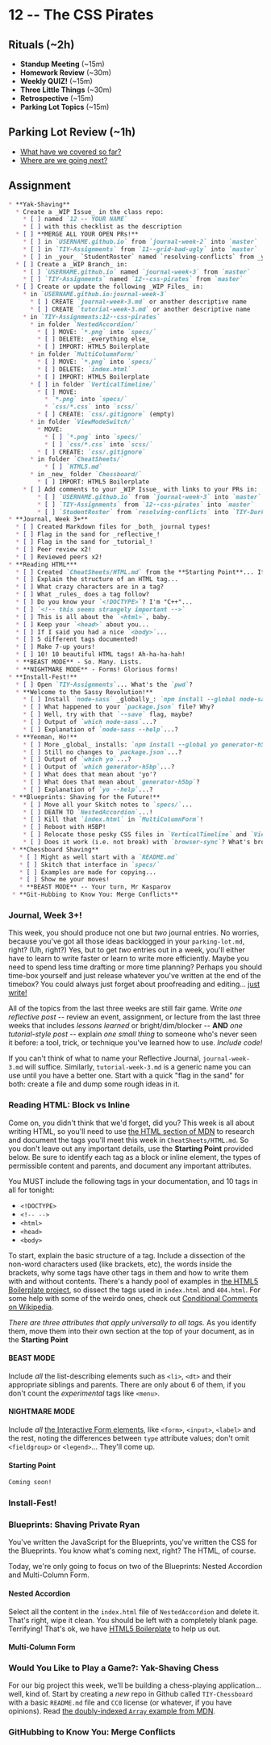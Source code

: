 # 12 -- The CSS Pirates

## Rituals (~2h)

* **Standup Meeting** (~15m)
* **Homework Review** (~30m)
* **Weekly QUIZ!** (~15m)
* **Three Little Things** (~30m)
* **Retrospective** (~15m)
* **Parking Lot Topics** (~15m)

## Parking Lot Review (~1h)

* [What have we covered so far?](https://github.com/TIY-Durham/2015-FALL-FEE/wiki/Parking-Lot)
* [Where are we going next?](https://github.com/TIY-Durham/2015-FALL-FEE/wiki/Course-Timeline)


## Assignment

```markdown
* **Yak-Shaving**
  * Create a _WIP Issue_ in the class repo:
    * [ ] named `12 -- YOUR NAME`
    * [ ] with this checklist as the description
  * [ ] **MERGE ALL YOUR OPEN PRs!**
    * [ ] in `USERNAME.github.io` from `journal-week-2` into `master`
    * [ ] in `TIY-Assignments` from `11--grid-bad-ugly` into `master`
    * [ ] in _your_ `StudentRoster` named `resolving-conflicts` from _your_ `master`
  * [ ] Create a _WIP Branch_ in:
    * [ ] `USERNAME.github.io` named `journal-week-3` from `master`
    * [ ] `TIY-Assignments` named `12--css-pirates` from `master`
  * [ ] Create or update the following _WIP Files_ in:
    * in `USERNAME.github.io:journal-week-3`
      * [ ] CREATE `journal-week-3.md` or another descriptive name
      * [ ] CREATE `tutorial-week-3.md` or another descriptive name
    * in `TIY-Assignments:12--css-pirates`
      * in folder `NestedAccordion/`
        * [ ] MOVE: `*.png` into `specs/`
        * [ ] DELETE: _everything else_
        * [ ] IMPORT: HTML5 Boilerplate
      * in folder `MultiColumnForm/`
        * [ ] MOVE: `*.png` into `specs/`
        * [ ] DELETE: `index.html`
        * [ ] IMPORT: HTML5 Boilerplate
      * [ ] in folder `VerticalTimeline/`
        * [ ] MOVE:
          * `*.png` into `specs/`
          * `css/*.css` into `scss/`
        * [ ] CREATE: `css/.gitignore` (empty)
      * in folder `ViewModeSwitch/`
        * MOVE:
          * [ ] `*.png` into `specs/`
          * [ ] `css/*.css` into `scss/`
        * [ ] CREATE: `css/.gitignore`
      * in folder `CheatSheets/`
          * [ ] `HTML5.md`
      * in _new_ folder `Chessboard/`
        * [ ] IMPORT: HTML5 Boilerplate
    * [ ] Add comments to your _WIP Issue_ with links to your PRs in:
        * [ ] `USERNAME.github.io` from `journal-week-3` into `master`
        * [ ] `TIY-Assignments` from `12--css-pirates` into `master`
        * [ ] `StudentRoster` from `resolving-conflicts` into `TIY-Durham:master`
* **Journal, Week 3+**
  * [ ] Created Markdown files for _both_ journal types!
  * [ ] Flag in the sand for _reflective_!
  * [ ] Flag in the sand for _tutorial_!
  * [ ] Peer review x2!
  * [ ] Reviewed peers x2!
* **Reading HTML***
  * [ ] Created `CheatSheets/HTML.md` from the **Starting Point**... It's a start!
  * [ ] Explain the structure of an HTML tag...
  * [ ] What crazy characters are in a tag?
  * [ ] What _rules_ does a tag follow?
  * [ ] Do you know your `<!DOCTYPE>`? I'm "C++"...
  * [ ] `<!-- this seems strangely important -->`
  * [ ] This is all about the `<html>`, baby.
  * [ ] Keep your `<head>` about you...
  * [ ] If I said you had a nice `<body>`...
  * [ ] 5 different tags documented!
  * [ ] Make 7-up yours!
  * [ ] 10! 10 beautiful HTML tags! Ah-ha-ha-hah!
  * **BEAST MODE** - So. Many. Lists.
  * **NIGHTMARE MODE** - Forms! Glorious forms!
* **Install-Fest!**
  * [ ] Open `TIY-Assignments`... What's the `pwd`?
  * **Welcome to the Sassy Revolution!**
    * [ ] Install `node-sass` _globally_: `npm install --global node-sass`
    * [ ] What happened to your `package.json` file? Why?
    * [ ] Well, try with that `--save` flag, maybe?
    * [ ] Output of `which node-sass`...?
    * [ ] Explanation of `node-sass --help`...?
  * **Yeoman, Ho!**
    * [ ] More _global_ installs: `npm install --global yo generator-h5bp`
    * [ ] Still no changes to `package.json`...?
    * [ ] Output of `which yo`...?
    * [ ] Output of `which generator-h5bp`...?
    * [ ] What does that mean about 'yo'?
    * [ ] What does that mean about `generator-h5bp`?
    * [ ] Explanation of `yo --help`...?
 * **Blueprints: Shaving for the Future!**
    * [ ] Move all your Skitch notes to `specs/`...
    * [ ] DEATH TO `NestedAccordion`...!
    * [ ] Kill that `index.html` in `MultiColumnForm`!
    * [ ] Reboot with H5BP!
    * [ ] Relocate those pesky CSS files in `VerticalTimeline` and `ViewModeSwitch`!
    * [ ] Does it work (i.e. not break) with `browser-sync`? What's broken?
 * **Chessboard Shaving**
   * [ ] Might as well start with a `README.md`
   * [ ] Skitch that interface in `specs/`
   * [ ] Examples are made for copying...
   * [ ] Show me your moves!
   * **BEAST MODE** -- Your turn, Mr Kasparov
 * **Git-Hubbing to Know You: Merge Conflicts**
```

### Journal, Week 3+!

This week, you should produce not one but _two_ journal entries. No worries, because you've got all those ideas backlogged in your `parking-lot.md`, right? (Uh, right?) Yes, but to get _two_ entries out in a week, you'll either have to learn to write faster or learn to write more efficiently. Maybe you need to spend less time drafting or more time planning? Perhaps you should time-box yourself and just release whatever you've written at the end of the timebox? You could always just forget about proofreading and editing... [just write!](http://john.do/today/)

All of the topics from the last three weeks are still fair game. Write _one reflective post_ -- review an event, assignment, or lecture from the last three weeks that includes _lessons learned_ or bright/dim/blocker -- **AND** _one tutorial-style post_ -- explain _one small thing_ to someone who's never seen it before: a tool, trick, or technique you've learned how to use. _Include code!_

If you can't think of what to name your Reflective Journal, `journal-week-3.md` will suffice. Similarly, `tutorial-week-3.md` is a generic name you can use until you have a better one. Start with a quick "flag in the sand" for both: create a file and dump some rough ideas in it.

### Reading HTML: Block vs Inline

Come on, you didn't think that we'd forget, did you? This week is all about writing HTML, so you'll need to use [the HTML section of MDN](https://developer.mozilla.org/en-US/docs/Web/HTML) to research and document the tags you'll meet this week in `CheatSheets/HTML.md`. So you don't leave out any important details, use the **Starting Point** provided below. Be sure to identify each tag as a block or inline element, the types of permissible content and parents, and document any important attributes.

You MUST include the following tags in your documentation, and 10 tags in all for tonight:

* `<!DOCTYPE>`
* `<!-- -->`
* `<html>`
* `<head>`
* `<body>`

To start, explain the basic structure of a tag. Include a dissection of the non-word characters used (like brackets, etc), the words inside the brackets, why some tags have other tags in them and how to write them with and without contents. There's a handy pool of examples in [the HTML5 Boilerplate project](http://html5boilerplate.com), so dissect the tags used in `index.html` and `404.html`. For some help with some of the weirdo ones, check out [Conditional Comments on Wikipedia](http://en.m.wikipedia.org/wiki/Conditional_comment).

_There are three attributes that apply universally to all tags._ As you identify them, move them into their own section at the top of your document, as in the **Starting Point**

#### BEAST MODE

Include _all_ the list-describing elements such as `<li>`, `<dt>` and their appropriate siblings and parents. There are only about 6 of them, if you don't count the _experimental_ tags like `<menu>`.

#### NIGHTMARE MODE

Include _all_ [the Interactive Form elements](https://developer.mozilla.org/en-US/docs/Web/HTML/Element#Forms), like `<form>`, `<input>`, `<label>` and the rest, noting the differences between `type` attribute values; don't omit `<fieldgroup>` or `<legend>`... They'll come up.

#### Starting Point

```markdown
Coming soon!
```

### Install-Fest!

### Blueprints: Shaving Private Ryan

You've written the JavaScript for the Blueprints, you've written the CSS for the Blueprints. You know what's coming next, right? The HTML, of course. 

Today, we're only going to focus on two of the Blueprints: Nested Accordion and Multi-Column Form.

#### Nested Accordion

Select all the content in the `index.html` file of `NestedAccordion` and delete it. That's right, wipe it clean. You should be left with a completely blank page. Terrifying! That's ok, we have [HTML5 Boilerplate](https://html5boilerplate.com/) to help us out.

#### Multi-Column Form

### Would You Like to Play a Game?: Yak-Shaving Chess

For our big project this week, we'll be building a chess-playing application... well, kind of. Start by creating a _new_ repo in Github called `TIY-Chessboard` with a basic `README.md` file and `CC0` license (or whatever, if you have opinions). Read [the doubly-indexed `Array` example from MDN](https://developer.mozilla.org/en-US/docs/Web/JavaScript/Reference/Global_Objects/Array#Creating_a_two-dimensional_array).

### GitHubbing to Know You: Merge Conflicts
